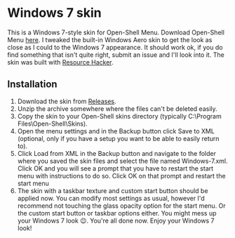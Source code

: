 # Windows 7 skin
This is a Windows 7-style skin for Open-Shell Menu. Download Open-Shell Menu [here](https://github.com/open-shell-menu/releases/latest/). I tweaked the built-in Windows Aero skin to get the look as close as I could to the Windows 7 appearance. It should work ok, if you do find something that isn't quite right, submit an issue and I'll look into it. The skin was built with [Resource Hacker](www.angusj.com/resourcehacker/).
## Installation
1. Download the skin from [Releases](https://github.com/NoTouchingthePC/Windows-7-skin/releases/latest/).
2. Unzip the archive somewhere where the files can't be deleted easily.
3. Copy the skin to your Open-Shell skins directory (typically C:\Program Files\Open-Shell\Skins).
4. Open the menu settings and in the Backup button click Save to XML (optional, only if you have a setup you want to be able to easily return to).
5. Click Load from XML in the Backup button and navigate to the folder where you saved the skin files and select the file named Windows-7.xml. Click OK and you will see a prompt that you have to restart the start menu with instructions to do so. Click OK on that prompt and restart the start menu
6. The skin with a taskbar texture and custom start button should be applied now. You can modify most settings as usual, however I'd recommend not touching the glass opacity option for the start menu. Or the custom start button or taskbar options either. You might mess up your Windows 7 look 😉.
You're all done now. Enjoy your Windows 7 look!
